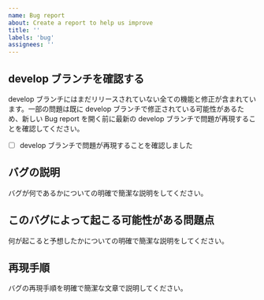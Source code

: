```yaml
---
name: Bug report
about: Create a report to help us improve
title: ''
labels: 'bug'
assignees: ''
---
```


## develop ブランチを確認する

develop ブランチにはまだリリースされていない全ての機能と修正が含まれています。一部の問題は既に develop ブランチで修正されている可能性があるため、新しい Bug report を開く前に最新の develop ブランチで問題が再現することを確認してください。

- [ ] develop ブランチで問題が再現することを確認しました

## バグの説明

バグが何であるかについての明確で簡潔な説明をしてください。

## このバグによって起こる可能性がある問題点

何が起こると予想したかについての明確で簡潔な説明をしてください。

## 再現手順

バグの再現手順を明確で簡潔な文章で説明してください。
